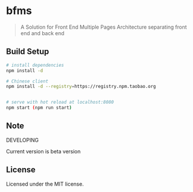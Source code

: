 # bfms

> A Solution for Front End Multiple Pages Architecture separating front end and back end

## Build Setup

``` bash
# install dependencies
npm install -d

# Chinese client
npm install -d --registry=https://registry.npm.taobao.org


# serve with hot reload at localhost:8080
npm start (npm run start)


```

## Note


DEVELOPING

Current version is beta version




## License

Licensed under the MIT license.



